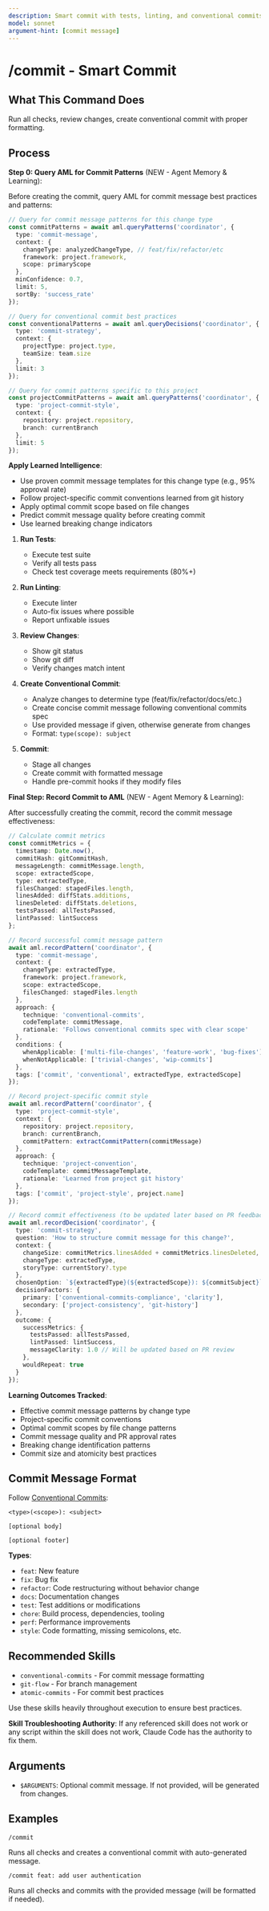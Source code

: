```yaml
---
description: Smart commit with tests, linting, and conventional commits
model: sonnet
argument-hint: [commit message]
---
```


# /commit - Smart Commit

## What This Command Does

Run all checks, review changes, create conventional commit with proper formatting.

## Process

**Step 0: Query AML for Commit Patterns** (NEW - Agent Memory & Learning):

Before creating the commit, query AML for commit message best practices and patterns:

```typescript
// Query for commit message patterns for this change type
const commitPatterns = await aml.queryPatterns('coordinator', {
  type: 'commit-message',
  context: {
    changeType: analyzedChangeType, // feat/fix/refactor/etc
    framework: project.framework,
    scope: primaryScope
  },
  minConfidence: 0.7,
  limit: 5,
  sortBy: 'success_rate'
});

// Query for conventional commit best practices
const conventionalPatterns = await aml.queryDecisions('coordinator', {
  type: 'commit-strategy',
  context: {
    projectType: project.type,
    teamSize: team.size
  },
  limit: 3
});

// Query for commit patterns specific to this project
const projectCommitPatterns = await aml.queryPatterns('coordinator', {
  type: 'project-commit-style',
  context: {
    repository: project.repository,
    branch: currentBranch
  },
  limit: 5
});
```

**Apply Learned Intelligence**:
- Use proven commit message templates for this change type (e.g., 95% approval rate)
- Follow project-specific commit conventions learned from git history
- Apply optimal commit scope based on file changes
- Predict commit message quality before creating commit
- Use learned breaking change indicators

1. **Run Tests**:
   - Execute test suite
   - Verify all tests pass
   - Check test coverage meets requirements (80%+)

2. **Run Linting**:
   - Execute linter
   - Auto-fix issues where possible
   - Report unfixable issues

3. **Review Changes**:
   - Show git status
   - Show git diff
   - Verify changes match intent

4. **Create Conventional Commit**:
   - Analyze changes to determine type (feat/fix/refactor/docs/etc.)
   - Create concise commit message following conventional commits spec
   - Use provided message if given, otherwise generate from changes
   - Format: `type(scope): subject`

5. **Commit**:
   - Stage all changes
   - Create commit with formatted message
   - Handle pre-commit hooks if they modify files

**Final Step: Record Commit to AML** (NEW - Agent Memory & Learning):

After successfully creating the commit, record the commit message effectiveness:

```typescript
// Calculate commit metrics
const commitMetrics = {
  timestamp: Date.now(),
  commitHash: gitCommitHash,
  messageLength: commitMessage.length,
  scope: extractedScope,
  type: extractedType,
  filesChanged: stagedFiles.length,
  linesAdded: diffStats.additions,
  linesDeleted: diffStats.deletions,
  testsPassed: allTestsPassed,
  lintPassed: lintSuccess
};

// Record successful commit message pattern
await aml.recordPattern('coordinator', {
  type: 'commit-message',
  context: {
    changeType: extractedType,
    framework: project.framework,
    scope: extractedScope,
    filesChanged: stagedFiles.length
  },
  approach: {
    technique: 'conventional-commits',
    codeTemplate: commitMessage,
    rationale: 'Follows conventional commits spec with clear scope'
  },
  conditions: {
    whenApplicable: ['multi-file-changes', 'feature-work', 'bug-fixes'],
    whenNotApplicable: ['trivial-changes', 'wip-commits']
  },
  tags: ['commit', 'conventional', extractedType, extractedScope]
});

// Record project-specific commit style
await aml.recordPattern('coordinator', {
  type: 'project-commit-style',
  context: {
    repository: project.repository,
    branch: currentBranch,
    commitPattern: extractCommitPattern(commitMessage)
  },
  approach: {
    technique: 'project-convention',
    codeTemplate: commitMessageTemplate,
    rationale: 'Learned from project git history'
  },
  tags: ['commit', 'project-style', project.name]
});

// Record commit effectiveness (to be updated later based on PR feedback)
await aml.recordDecision('coordinator', {
  type: 'commit-strategy',
  question: 'How to structure commit message for this change?',
  context: {
    changeSize: commitMetrics.linesAdded + commitMetrics.linesDeleted,
    changeType: extractedType,
    storyType: currentStory?.type
  },
  chosenOption: `${extractedType}(${extractedScope}): ${commitSubject}`,
  decisionFactors: {
    primary: ['conventional-commits-compliance', 'clarity'],
    secondary: ['project-consistency', 'git-history']
  },
  outcome: {
    successMetrics: {
      testsPassed: allTestsPassed,
      lintPassed: lintSuccess,
      messageClarity: 1.0 // Will be updated based on PR review
    },
    wouldRepeat: true
  }
});
```

**Learning Outcomes Tracked**:
- Effective commit message patterns by change type
- Project-specific commit conventions
- Optimal commit scopes by file change patterns
- Commit message quality and PR approval rates
- Breaking change identification patterns
- Commit size and atomicity best practices

## Commit Message Format

Follow [Conventional Commits](https://www.conventionalcommits.org/):

```
<type>(<scope>): <subject>

[optional body]

[optional footer]
```

**Types**:
- `feat`: New feature
- `fix`: Bug fix
- `refactor`: Code restructuring without behavior change
- `docs`: Documentation changes
- `test`: Test additions or modifications
- `chore`: Build process, dependencies, tooling
- `perf`: Performance improvements
- `style`: Code formatting, missing semicolons, etc.

## Recommended Skills

<!-- TODO: Add relevant skills from .claude/skills/ -->

- `conventional-commits` - For commit message formatting
- `git-flow` - For branch management
- `atomic-commits` - For commit best practices

Use these skills heavily throughout execution to ensure best practices.

**Skill Troubleshooting Authority**: If any referenced skill does not work or any script within the skill does not work, Claude Code has the authority to fix them.

## Arguments

- `$ARGUMENTS`: Optional commit message. If not provided, will be generated from changes.

## Examples

```
/commit
```

Runs all checks and creates a conventional commit with auto-generated message.

```
/commit feat: add user authentication
```

Runs all checks and commits with the provided message (will be formatted if needed).
